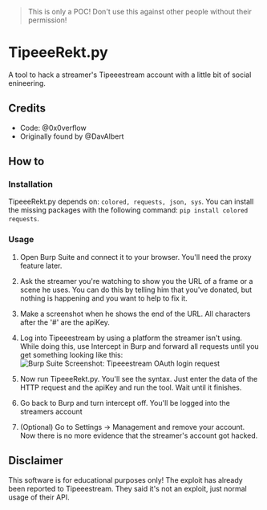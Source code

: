 > This is only a POC! Don't use this against other people without their permission!

# TipeeeRekt.py
A tool to hack a streamer's Tipeeestream account with a little bit of social enineering.

## Credits
 - Code: @0x0verflow
 - Originally found by @DavAlbert
 
## How to
### Installation
TipeeeRekt.py depends on:
   `colored,
   requests,
   json,
   sys`. 
You can install the missing packages with the following command:
   `pip install colored requests`.
   
### Usage
1) Open Burp Suite and connect it to your browser. You'll need the proxy feature later.

2) Ask the streamer you're watching to show you the URL of a frame or a scene he uses. You can do this by telling him that you've donated, but nothing is happening and you want to help to fix it.

3) Make a screenshot when he shows the end of the URL. All characters after the '#' are the apiKey.

4) Log into Tipeeestream by using a platform the streamer isn't using. While doing this, use Intercept in Burp and forward all requests until you get something looking like this:
![Burp Suite Screenshot: Tipeeestream OAuth login request](https://i.ibb.co/kxNDMDy/tipeeerekt.png)

5) Now run TipeeeRekt.py. You'll see the syntax. Just enter the data of the HTTP request and the apiKey and run the tool. Wait until it finishes.

6) Go back to Burp and turn intercept off. You'll be logged into the streamers account

7) (Optional) Go to Settings -> Management and remove your account. Now there is no more evidence that the streamer's account got hacked.

## Disclaimer
This software is for educational purposes only!
The exploit has already been reported to Tipeeestream. They said it's not an exploit, just normal usage of their API.

